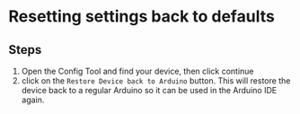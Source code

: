 # Resetting settings back to defaults
## Steps
1. Open the Config Tool and find your device, then click continue
4. click on the `Restore Device back to Arduino` button. This will restore the device back to a regular Arduino so it can be used in the Arduino IDE again.